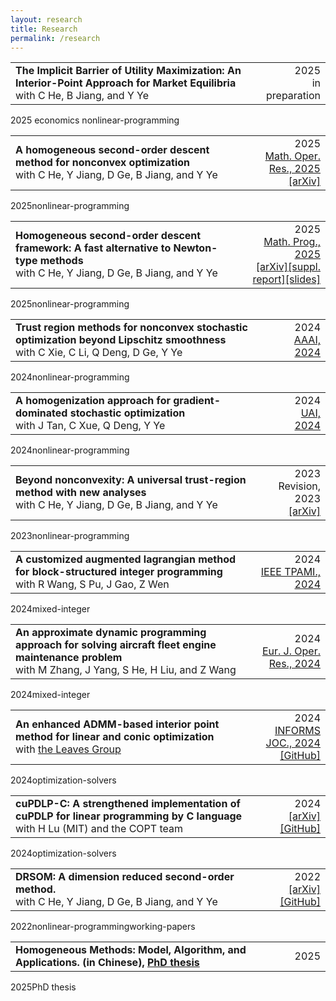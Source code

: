 ```yaml
---
layout: research
title: Research
permalink: /research
---
```



<div class="publication-item">
  <table>
    <tr>
      <td><strong>The Implicit Barrier of Utility Maximization: An Interior-Point Approach for Market Equilibria</strong><br>
      with C He, B Jiang, and Y Ye</td>
      <td style="text-align: right;"><span class="publication-year">2025</span><br>
      in preparation</td>
    </tr>
  </table>
  <div class="publication-tags">
    <span>2025</span>
    <span>economics</span>
    <span>nonlinear-programming</span>
  </div>
</div>

<div class="publication-item">
  <table>
    <tr>
      <td><strong>A homogeneous second-order descent method for nonconvex optimization</strong><br>
      with C He, Y Jiang, D Ge, B Jiang, and Y Ye</td>
      <td style="text-align: right;"><span class="publication-year">2025</span><br>
      <a href="https://pubsonline.informs.org/doi/10.1287/moor.2023.0132">Math. Oper. Res., 2025</a><br>
      <a href="http://arxiv.org/abs/2211.08212">[arXiv]</a></td>
    </tr>
  </table>
  <div class="publication-tags">
    <span>2025</span><span>nonlinear-programming</span>
  </div>
</div>

<div class="publication-item">
  <table>
    <tr>
      <td><strong>Homogeneous second-order descent framework: A fast alternative to Newton-type methods</strong><br>
      with C He, Y Jiang, D Ge, B Jiang, and Y Ye</td>
      <td style="text-align: right;"><span class="publication-year">2025</span><br>
      <a href="https://doi.org/10.1007/s10107-025-02230-3">Math. Prog., 2025</a><br>
      <a href="https://doi.org/10.48550/arXiv.2306.17516">[arXiv]</a><a href="/assets/pdfs/bisection.pdf">[suppl. report]</a><a href="https://web.stanford.edu/class/msande314/lecture16OPTMLDS">[slides]</a></td>
    </tr>
  </table>
  <div class="publication-tags">
    <span>2025</span><span>nonlinear-programming</span>
  </div>
</div>

<div class="publication-item">
  <table>
    <tr>
      <td><strong>Trust region methods for nonconvex stochastic optimization beyond Lipschitz smoothness</strong><br>
      with C Xie, C Li, Q Deng, D Ge, Y Ye</td>
      <td style="text-align: right;"><span class="publication-year">2024</span><br>
      <a href="https://ojs.aaai.org/index.php/AAAI/article/view/29537">AAAI, 2024</a></td>
    </tr>
  </table>
  <div class="publication-tags">
    <span>2024</span><span>nonlinear-programming</span>
  </div>
</div>

<div class="publication-item">
  <table>
    <tr>
      <td><strong>A homogenization approach for gradient-dominated stochastic optimization</strong><br>
      with J Tan, C Xue, Q Deng, Y Ye</td>
      <td style="text-align: right;"><span class="publication-year">2024</span><br>
      <a href="https://proceedings.mlr.press/v244/tan24a.html">UAI, 2024</a></td>
    </tr>
  </table>
  <div class="publication-tags">
    <span>2024</span><span>nonlinear-programming</span>
  </div>
</div>

<div class="publication-item">
  <table>
    <tr>
      <td><strong>Beyond nonconvexity: A universal trust-region method with new analyses</strong><br>
      with C He, Y Jiang, D Ge, B Jiang, and Y Ye</td>
      <td style="text-align: right;"><span class="publication-year">2023</span><br>
      Revision, 2023<br>
      <a href="http://arxiv.org/abs/2311.11489">[arXiv]</a></td>
    </tr>
  </table>
  <div class="publication-tags">
    <span>2023</span><span>nonlinear-programming</span>
  </div>
</div>

<div class="publication-item">
  <table>
    <tr>
      <td><strong>A customized augmented lagrangian method for block-structured integer programming</strong><br>
      with R Wang, S Pu, J Gao, Z Wen</td>
      <td style="text-align: right;"><span class="publication-year">2024</span><br>
      <a href="https://doi.org/10.1109/TPAMI.2024.3416514">IEEE TPAMI., 2024</a></td>
    </tr>
  </table>
  <div class="publication-tags">
    <span>2024</span><span>mixed-integer</span>
  </div>
</div>

<div class="publication-item">
  <table>
    <tr>
      <td><strong>An approximate dynamic programming approach for solving aircraft fleet engine maintenance problem</strong><br>
      with M Zhang, J Yang, S He, H Liu, and Z Wang</td>
      <td style="text-align: right;"><span class="publication-year">2024</span><br>
      <a href="https://doi.org/10.1016/j.ejor.2024.10.008">Eur. J. Oper. Res., 2024</a></td>
    </tr>
  </table>
  <div class="publication-tags">
    <span>2024</span><span>mixed-integer</span>
  </div>
</div>

<div class="publication-item">
  <table>
    <tr>
      <td><strong>An enhanced ADMM-based interior point method for linear and conic optimization</strong><br>
      with <a href="https://github.com/leavesgrp">the Leaves Group</a></td>
      <td style="text-align: right;"><span class="publication-year">2024</span><br>
      <a href="https://doi.org/10.1287/ijoc.2023.0017">INFORMS JOC., 2024</a><br>
      <a href="https://github.com/INFORMSJoC/2023.0017">[GitHub]</a></td>
    </tr>
  </table>
  <div class="publication-tags">
    <span>2024</span><span>optimization-solvers</span>
  </div>
</div>

<div class="publication-item">
  <table>
    <tr>
      <td><strong>cuPDLP-C: A strengthened implementation of cuPDLP for linear programming by C language</strong><br>
      with H Lu (MIT) and the COPT team</td>
      <td style="text-align: right;"><span class="publication-year">2024</span><br>
      <a href="https://arxiv.org/abs/2312.14832">[arXiv]</a> <a href="https://github.com/COPT-Public/cuPDLP-C">[GitHub]</a></td>
    </tr>
  </table>
  <div class="publication-tags">
    <span>2024</span><span>optimization-solvers</span>
  </div>
</div>


<div class="publication-item">
  <table>
    <tr>
      <td><strong>DRSOM: A dimension reduced second-order method.</strong><br>
      with C He, Y Jiang, D Ge, B Jiang, and Y Ye</td>
      <td style="text-align: right;"><span class="publication-year">2022</span><br>
      <a href="http://arxiv.org/abs/2208.00208">[arXiv]</a><a href="https://github.com/bzhangcw/DRSOM.jl">[GitHub]</a></td>
    </tr>
  </table>
  <div class="publication-tags">
    <span>2022</span><span>nonlinear-programming</span><span>working-papers</span>
  </div>
</div>

<div class="publication-item">
  <table>
    <tr>
      <td><strong>Homogeneous Methods: Model, Algorithm, and Applications. (in Chinese), <a href="assets/pdfs/zhangcw-thesis-250514.pdf">PhD thesis</a></strong></td>
      <td style="text-align: right;"><span class="publication-year">2025</span></td>
    </tr>
  </table>
  <div class="publication-tags">
    <span>2025</span><span>PhD thesis</span>
  </div>
</div>